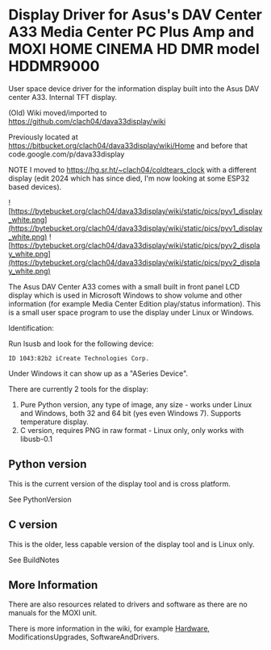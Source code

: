 # Display Driver for Asus's DAV Center A33 Media Center PC Plus Amp and MOXI HOME CINEMA HD DMR model HDDMR9000

User space device driver for the information display built into the Asus DAV center A33. Internal TFT display.

(Old) Wiki moved/imported to https://github.com/clach04/dava33display/wiki

Previously located at https://bitbucket.org/clach04/dava33display/wiki/Home and before that code.google.com/p/dava33display

NOTE I moved to https://hg.sr.ht/~clach04/coldtears_clock with a different display (edit 2024 which has since died, I'm now looking at some ESP32 based devices).


![https://bytebucket.org/clach04/dava33display/wiki/static/pics/pyv1_display_white.png](https://bytebucket.org/clach04/dava33display/wiki/static/pics/pyv1_display_white.png)
![https://bytebucket.org/clach04/dava33display/wiki/static/pics/pyv2_display_white.png](https://bytebucket.org/clach04/dava33display/wiki/static/pics/pyv2_display_white.png)

The Asus DAV Center A33 comes with a small built in front panel LCD display which is used in Microsoft Windows to show volume and other information (for example Media Center Edition play/status information). This is a small user space program to use the display under Linux or Windows.

Identification:

Run lsusb and look for the following device:
```
ID 1043:82b2 iCreate Technologies Corp.
```

Under Windows it can show up as a "ASeries Device".

There are currently 2 tools for the display:

  1. Pure Python version, any type of image, any size - works under Linux and Windows, both 32 and 64 bit (yes even Windows 7). Supports temperature display.
  1. C version, requires PNG in raw format - Linux only, only works with libusb-0.1


## Python version

This is the current version of the display tool and is cross platform.

See PythonVersion


## C version

This is the older, less capable version of the display tool and is Linux only.

See BuildNotes


## More Information

There are also resources related to drivers and software as there are no manuals for the MOXI unit.

There is more information in the wiki, for example [Hardware](Hardware.md), ModificationsUpgrades, SoftwareAndDrivers.

